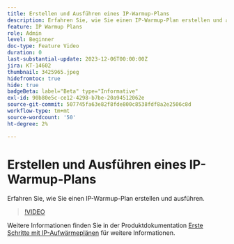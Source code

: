 ```yaml
---
title: Erstellen und Ausführen eines IP-Warmup-Plans
description: Erfahren Sie, wie Sie einen IP-Warmup-Plan erstellen und ausführen.
feature: IP Warmup Plans
role: Admin
level: Beginner
doc-type: Feature Video
duration: 0
last-substantial-update: 2023-12-06T00:00:00Z
jira: KT-14602
thumbnail: 3425965.jpeg
hidefromtoc: true
hide: true
badgeBeta: label="Beta" type="Informative"
exl-id: 90b80e5c-ce12-4298-b7be-20a94512062e
source-git-commit: 507745fa63e82f8fde800c8538fdf8a2e2506c8d
workflow-type: tm+mt
source-wordcount: '50'
ht-degree: 2%

---
```


# Erstellen und Ausführen eines IP-Warmup-Plans

Erfahren Sie, wie Sie einen IP-Warmup-Plan erstellen und ausführen.

>[!VIDEO](https://video.tv.adobe.com/v/3425965/?learn=on)

Weitere Informationen finden Sie in der Produktdokumentation [Erste Schritte mit IP-Aufwärmeplänen](https://experienceleague.adobe.com/docs/journey-optimizer/using/configuration/implement-ip-warmup-plan/ip-warmup-gs.html) für weitere Informationen.
